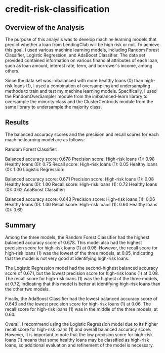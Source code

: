 # credit-risk-classification

## Overview of the Analysis

The purpose of this analysis was to develop machine learning models that predict whether a loan from LendingClub will be high risk or not. To achieve this goal, I used various machine learning models, including Random Forest Classifier, Logistic Regression, and AdaBoost Classifier. The data set provided contained information on various financial attributes of each loan, such as loan amount, interest rate, term, and borrower's income, among others.

Since the data set was imbalanced with more healthy loans (0) than high-risk loans (1), I used a combination of oversampling and undersampling methods to train and test my machine learning models. Specifically, I used the RandomOverSampler module from the imbalanced-learn library to oversample the minority class and the ClusterCentroids module from the same library to undersample the majority class.

## Results

The balanced accuracy scores and the precision and recall scores for each machine learning model are as follows:

Random Forest Classifier:

Balanced accuracy score: 0.678
Precision score:
High-risk loans (1): 0.98
Healthy loans (0): 0.75
Recall score:
High-risk loans (1): 0.05
Healthy loans (0): 1.00
Logistic Regression:

Balanced accuracy score: 0.671
Precision score:
High-risk loans (1): 0.08
Healthy loans (0): 1.00
Recall score:
High-risk loans (1): 0.72
Healthy loans (0): 0.62
AdaBoost Classifier:

Balanced accuracy score: 0.643
Precision score:
High-risk loans (1): 0.06
Healthy loans (0): 1.00
Recall score:
High-risk loans (1): 0.60
Healthy loans (0): 0.69

## Summary

Among the three models, the Random Forest Classifier had the highest balanced accuracy score of 0.678. This model also had the highest precision score for high-risk loans (1) at 0.98. However, the recall score for high-risk loans (1) was the lowest of the three models, at 0.05, indicating that the model is not very good at identifying high-risk loans.

The Logistic Regression model had the second-highest balanced accuracy score of 0.671, but the lowest precision score for high-risk loans (1) at 0.08. The recall score for high-risk loans (1) was the highest of the three models, at 0.72, indicating that this model is better at identifying high-risk loans than the other two models.

Finally, the AdaBoost Classifier had the lowest balanced accuracy score of 0.643 and the lowest precision score for high-risk loans (1) at 0.06. The recall score for high-risk loans (1) was in the middle of the three models, at 0.60.

Overall, I recommend using the Logistic Regression model due to its higher recall score for high-risk loans (1) and overall balanced accuracy score. However, it is important to note that the low precision score for high-risk loans (1) means that some healthy loans may be classified as high-risk loans, so additional evaluation and refinement of the model is necessary.
